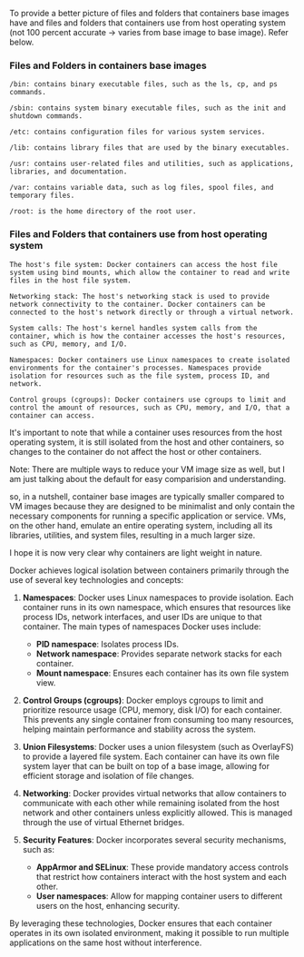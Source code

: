 

To provide a better picture of files and folders that containers base images have and files and folders that containers use from host operating system (not 100 percent accurate -> varies from base image to base image). Refer below.

### Files and Folders in containers base images

    /bin: contains binary executable files, such as the ls, cp, and ps commands.

    /sbin: contains system binary executable files, such as the init and shutdown commands.

    /etc: contains configuration files for various system services.

    /lib: contains library files that are used by the binary executables.

    /usr: contains user-related files and utilities, such as applications, libraries, and documentation.

    /var: contains variable data, such as log files, spool files, and temporary files.

    /root: is the home directory of the root user.

### Files and Folders that containers use from host operating system

    The host's file system: Docker containers can access the host file system using bind mounts, which allow the container to read and write files in the host file system.

    Networking stack: The host's networking stack is used to provide network connectivity to the container. Docker containers can be connected to the host's network directly or through a virtual network.

    System calls: The host's kernel handles system calls from the container, which is how the container accesses the host's resources, such as CPU, memory, and I/O.

    Namespaces: Docker containers use Linux namespaces to create isolated environments for the container's processes. Namespaces provide isolation for resources such as the file system, process ID, and network.

    Control groups (cgroups): Docker containers use cgroups to limit and control the amount of resources, such as CPU, memory, and I/O, that a container can access.
    

It's important to note that while a container uses resources from the host operating system, it is still isolated from the host and other containers, so changes to the container do not affect the host or other containers.

Note: There are multiple ways to reduce your VM image size as well, but I am just talking about the default for easy comparision and understanding.

so, in a nutshell, container base images are typically smaller compared to VM images because they are designed to be minimalist and only contain the necessary components for running a specific application or service. VMs, on the other hand, emulate an entire operating system, including all its libraries, utilities, and system files, resulting in a much larger size.

I hope it is now very clear why containers are light weight in nature.



Docker achieves logical isolation between containers primarily through the use of several key technologies and concepts:

1. **Namespaces**: Docker uses Linux namespaces to provide isolation. Each container runs in its own namespace, which ensures that resources like process IDs, network interfaces, and user IDs are unique to that container. The main types of namespaces Docker uses include:
   - **PID namespace**: Isolates process IDs.
   - **Network namespace**: Provides separate network stacks for each container.
   - **Mount namespace**: Ensures each container has its own file system view.

2. **Control Groups (cgroups)**: Docker employs cgroups to limit and prioritize resource usage (CPU, memory, disk I/O) for each container. This prevents any single container from consuming too many resources, helping maintain performance and stability across the system.

3. **Union Filesystems**: Docker uses a union filesystem (such as OverlayFS) to provide a layered file system. Each container can have its own file system layer that can be built on top of a base image, allowing for efficient storage and isolation of file changes.

4. **Networking**: Docker provides virtual networks that allow containers to communicate with each other while remaining isolated from the host network and other containers unless explicitly allowed. This is managed through the use of virtual Ethernet bridges.

5. **Security Features**: Docker incorporates several security mechanisms, such as:
   - **AppArmor and SELinux**: These provide mandatory access controls that restrict how containers interact with the host system and each other.
   - **User namespaces**: Allow for mapping container users to different users on the host, enhancing security.

By leveraging these technologies, Docker ensures that each container operates in its own isolated environment, making it possible to run multiple applications on the same host without interference.